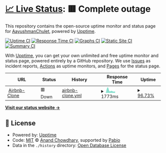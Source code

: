 # [📈 Live Status](https://AayushmanChulet.github.io/logger): <!--live status--> **🟥 Complete outage**

This repository contains the open-source uptime monitor and status page for [AayushmanChulet](https://AayushmanChulet.github.io/logger), powered by [Upptime](https://github.com/upptime/upptime).

[![Uptime CI](https://github.com/AayushmanChulet/logger/workflows/Uptime%20CI/badge.svg)](https://github.com/AayushmanChulet/logger/actions?query=workflow%3A%22Uptime+CI%22)
[![Response Time CI](https://github.com/AayushmanChulet/logger/workflows/Response%20Time%20CI/badge.svg)](https://github.com/AayushmanChulet/logger/actions?query=workflow%3A%22Response+Time+CI%22)
[![Graphs CI](https://github.com/AayushmanChulet/logger/workflows/Graphs%20CI/badge.svg)](https://github.com/AayushmanChulet/logger/actions?query=workflow%3A%22Graphs+CI%22)
[![Static Site CI](https://github.com/AayushmanChulet/logger/workflows/Static%20Site%20CI/badge.svg)](https://github.com/AayushmanChulet/logger/actions?query=workflow%3A%22Static+Site+CI%22)
[![Summary CI](https://github.com/AayushmanChulet/logger/workflows/Summary%20CI/badge.svg)](https://github.com/AayushmanChulet/logger/actions?query=workflow%3A%22Summary+CI%22)

With [Upptime](https://upptime.js.org), you can get your own unlimited and free uptime monitor and status page, powered entirely by a GitHub repository. We use [Issues](https://github.com/AayushmanChulet/logger/issues) as incident reports, [Actions](https://github.com/AayushmanChulet/logger/actions) as uptime monitors, and [Pages](https://AayushmanChulet.github.io/logger) for the status page.

<!--start: status pages-->
<!-- This summary is generated by Upptime (https://github.com/upptime/upptime) -->
<!-- Do not edit this manually, your changes will be overwritten -->
<!-- prettier-ignore -->
| URL | Status | History | Response Time | Uptime |
| --- | ------ | ------- | ------------- | ------ |
| <img alt="" src="https://icons.duckduckgo.com/ip3/airbnb-clone-vvjd.onrender.com.ico" height="13"> [Airbnb-Clone](https://airbnb-clone-vvjd.onrender.com) | 🟥 Down | [airbnb-clone.yml](https://github.com/AayushmanChulet/logger/commits/HEAD/history/airbnb-clone.yml) | <details><summary><img alt="Response time graph" src="./graphs/airbnb-clone/response-time-week.png" height="20"> 1773ms</summary><br><a href="https://AayushmanChulet.github.io/logger/history/airbnb-clone"><img alt="Response time 1773" src="https://img.shields.io/endpoint?url=https%3A%2F%2Fraw.githubusercontent.com%2FAayushmanChulet%2Flogger%2FHEAD%2Fapi%2Fairbnb-clone%2Fresponse-time.json"></a><br><a href="https://AayushmanChulet.github.io/logger/history/airbnb-clone"><img alt="24-hour response time 1664" src="https://img.shields.io/endpoint?url=https%3A%2F%2Fraw.githubusercontent.com%2FAayushmanChulet%2Flogger%2FHEAD%2Fapi%2Fairbnb-clone%2Fresponse-time-day.json"></a><br><a href="https://AayushmanChulet.github.io/logger/history/airbnb-clone"><img alt="7-day response time 1773" src="https://img.shields.io/endpoint?url=https%3A%2F%2Fraw.githubusercontent.com%2FAayushmanChulet%2Flogger%2FHEAD%2Fapi%2Fairbnb-clone%2Fresponse-time-week.json"></a><br><a href="https://AayushmanChulet.github.io/logger/history/airbnb-clone"><img alt="30-day response time 1773" src="https://img.shields.io/endpoint?url=https%3A%2F%2Fraw.githubusercontent.com%2FAayushmanChulet%2Flogger%2FHEAD%2Fapi%2Fairbnb-clone%2Fresponse-time-month.json"></a><br><a href="https://AayushmanChulet.github.io/logger/history/airbnb-clone"><img alt="1-year response time 1773" src="https://img.shields.io/endpoint?url=https%3A%2F%2Fraw.githubusercontent.com%2FAayushmanChulet%2Flogger%2FHEAD%2Fapi%2Fairbnb-clone%2Fresponse-time-year.json"></a></details> | <details><summary><a href="https://AayushmanChulet.github.io/logger/history/airbnb-clone">96.73%</a></summary><a href="https://AayushmanChulet.github.io/logger/history/airbnb-clone"><img alt="All-time uptime 96.73%" src="https://img.shields.io/endpoint?url=https%3A%2F%2Fraw.githubusercontent.com%2FAayushmanChulet%2Flogger%2FHEAD%2Fapi%2Fairbnb-clone%2Fuptime.json"></a><br><a href="https://AayushmanChulet.github.io/logger/history/airbnb-clone"><img alt="24-hour uptime 91.79%" src="https://img.shields.io/endpoint?url=https%3A%2F%2Fraw.githubusercontent.com%2FAayushmanChulet%2Flogger%2FHEAD%2Fapi%2Fairbnb-clone%2Fuptime-day.json"></a><br><a href="https://AayushmanChulet.github.io/logger/history/airbnb-clone"><img alt="7-day uptime 96.73%" src="https://img.shields.io/endpoint?url=https%3A%2F%2Fraw.githubusercontent.com%2FAayushmanChulet%2Flogger%2FHEAD%2Fapi%2Fairbnb-clone%2Fuptime-week.json"></a><br><a href="https://AayushmanChulet.github.io/logger/history/airbnb-clone"><img alt="30-day uptime 96.73%" src="https://img.shields.io/endpoint?url=https%3A%2F%2Fraw.githubusercontent.com%2FAayushmanChulet%2Flogger%2FHEAD%2Fapi%2Fairbnb-clone%2Fuptime-month.json"></a><br><a href="https://AayushmanChulet.github.io/logger/history/airbnb-clone"><img alt="1-year uptime 96.73%" src="https://img.shields.io/endpoint?url=https%3A%2F%2Fraw.githubusercontent.com%2FAayushmanChulet%2Flogger%2FHEAD%2Fapi%2Fairbnb-clone%2Fuptime-year.json"></a></details>

<!--end: status pages-->

[**Visit our status website →**](https://AayushmanChulet.github.io/logger)

## 📄 License

- Powered by: [Upptime](https://github.com/upptime/upptime)
- Code: [MIT](./LICENSE) © [Anand Chowdhary](https://anandchowdhary.com), supported by [Pabio](https://pabio.com)
- Data in the `./history` directory: [Open Database License](https://opendatacommons.org/licenses/odbl/1-0/)
